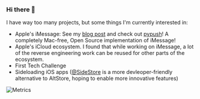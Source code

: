 ### Hi there 👋

I have way too many projects, but some things I'm currently interested in:
+ Apple's iMessage: See my [blog post](https://jjtech.dev/reverse-engineering/imessage-explained/) and check out [pypush](https://github.com/JJTech0130/pypush)! A completely Mac-free, Open Source implementation of iMessage!
+ Apple's iCloud ecosystem. I found that while working on iMessage, a lot of the reverse engineering work can be reused for other parts of the ecosystem.
+ First Tech Challenge
+ Sideloading iOS apps ([@SideStore](https://github.com/SideStore) is a more devleoper-friendly alternative to AltStore, hoping to enable more innovative features)

![Metrics](https://metrics.lecoq.io/JJTech0130?template=classic&lines=1&stars=1&habits=1&languages=1&base=header%2C%20activity%2C%20community%2C%20repositories%2C%20metadata&base.indepth=false&base.hireable=false&base.skip=false&languages=false&languages.limit=8&languages.threshold=0%25&languages.other=false&languages.colors=github&languages.sections=most-used&languages.indepth=false&languages.analysis.timeout=15&languages.analysis.timeout.repositories=7.5&languages.categories=markup%2C%20programming&languages.recent.categories=markup%2C%20programming&languages.recent.load=300&languages.recent.days=14&lines=false&lines.sections=base&lines.repositories.limit=4&lines.history.limit=1&lines.delay=0&stars=false&stars.limit=4&habits=false&habits.from=200&habits.days=14&habits.facts=true&habits.charts=false&habits.charts.type=classic&habits.trim=false&habits.languages.limit=8&habits.languages.threshold=0%25&config.timezone=America%2FNew_York)
